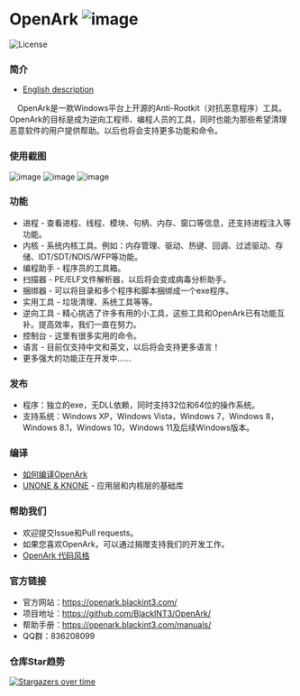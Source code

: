 # OpenArk ![image](resources/logo.png)

![License](https://img.shields.io/badge/License-LGPL-green.svg)

### 简介
* [English description](../README.md)

&ensp;&ensp;OpenArk是一款Windows平台上开源的Anti-Rootkit（对抗恶意程序）工具。OpenArk的目标是成为逆向工程师、编程人员的工具，同时也能为那些希望清理恶意软件的用户提供帮助。以后也将会支持更多功能和命令。

### 使用截图
![image](resources/snapshot-zh-v108.png)
![image](resources/snapshot-zh-01.png)
![image](resources/snapshot-zh-02.png)

### 功能
* 进程 - 查看进程、线程、模块、句柄、内存、窗口等信息，还支持进程注入等功能。
* 内核 - 系统内核工具。例如：内存管理、驱动、热键、回调、过滤驱动、存储、IDT/SDT/NDIS/WFP等功能。
* 编程助手 - 程序员的工具箱。
* 扫描器 - PE/ELF文件解析器，以后将会变成病毒分析助手。
* 捆绑器 - 可以将目录和多个程序和脚本捆绑成一个exe程序。
* 实用工具 - 垃圾清理、系统工具等等。
* 逆向工具 - 精心挑选了许多有用的小工具，这些工具和OpenArk已有功能互补。提高效率，我们一直在努力。
* 控制台 - 这里有很多实用的命令。
* 语言 - 目前仅支持中文和英文，以后将会支持更多语言！
* 更多强大的功能正在开发中……

### 发布
* 程序：独立的exe，无DLL依赖，同时支持32位和64位的操作系统。
* 支持系统：Windows XP，Windows Vista，Windows 7，Windows 8，Windows 8.1，Windows 10，Windows 11及后续Windows版本。

### 编译
* [如何编译OpenArk](build-openark.md)
* [UNONE & KNONE](https://github.com/BlackINT3/none) - 应用层和内核层的基础库

### 帮助我们
* 欢迎提交Issue和Pull requests。
* 如果您喜欢OpenArk，可以通过捐赠支持我们的开发工作。
* [OpenArk 代码风格](code-style-guide.md)

### 官方链接
* 官方网站：https://openark.blackint3.com/
* 项目地址：https://github.com/BlackINT3/OpenArk/
* 帮助手册：https://openark.blackint3.com/manuals/
* QQ群：836208099

### 仓库Star趋势
[![Stargazers over time](https://starchart.cc/BlackINT3/OpenArk.svg)](https://starchart.cc/BlackINT3/OpenArk)
